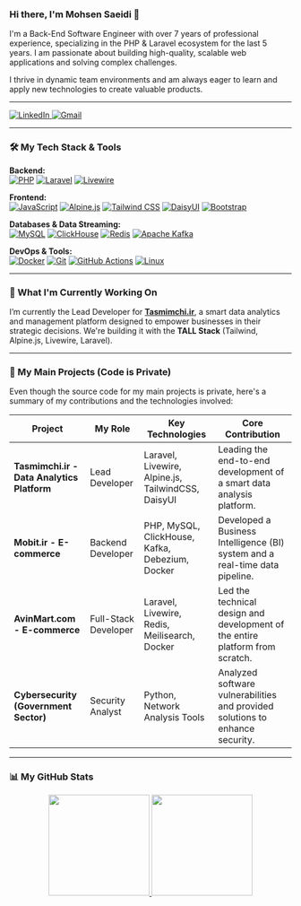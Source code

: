 ### Hi there, I'm Mohsen Saeidi 👋

I'm a Back-End Software Engineer with over 7 years of professional experience, specializing in the PHP & Laravel ecosystem for the last 5 years. I am passionate about building high-quality, scalable web applications and solving complex challenges.

I thrive in dynamic team environments and am always eager to learn and apply new technologies to create valuable products.

---

<p align="left">
  <a href="https://www.linkedin.com/in/mohsen-saeidi-18b760139/" target="_blank">
    <img src="https://img.shields.io/badge/LinkedIn-0077B5?style=for-the-badge&logo=linkedin&logoColor=white" alt="LinkedIn"/>
  </a>
  <a href="mailto:mohsen.saeidi1994@gmail.com">
    <img src="https://img.shields.io/badge/Gmail-D14836?style=for-the-badge&logo=gmail&logoColor=white" alt="Gmail"/>
  </a>
</p>

---

### 🛠️ My Tech Stack & Tools

<p align="left">
  <strong>Backend:</strong><br>
  <a href="#"><img src="https://img.shields.io/badge/PHP-777BB4?style=for-the-badge&logo=php&logoColor=white" alt="PHP"></a>
  <a href="#"><img src="https://img.shields.io/badge/Laravel-FF2D20?style=for-the-badge&logo=laravel&logoColor=white" alt="Laravel"></a>
  <a href="#"><img src="https://img.shields.io/badge/Livewire-4E56A6?style=for-the-badge" alt="Livewire"></a>
</p>
<p align="left">
  <strong>Frontend:</strong><br>
  <a href="#"><img src="https://img.shields.io/badge/JavaScript-F7DF1E?style=for-the-badge&logo=javascript&logoColor=black" alt="JavaScript"></a>
  <a href="#"><img src="https://img.shields.io/badge/Alpine.js-8BC0D0?style=for-the-badge&logo=alpine.js&logoColor=black" alt="Alpine.js"></a>
  <a href="#"><img src="https://img.shields.io/badge/Tailwind_CSS-38B2AC?style=for-the-badge&logo=tailwind-css&logoColor=white" alt="Tailwind CSS"></a>
  <a href="#"><img src="https://img.shields.io/badge/DaisyUI-1AD1A5?style=for-the-badge" alt="DaisyUI"></a>
  <a href="#"><img src="https://img.shields.io/badge/Bootstrap-563D7C?style=for-the-badge&logo=bootstrap&logoColor=white" alt="Bootstrap"></a>
</p>
<p align="left">
  <strong>Databases & Data Streaming:</strong><br>
  <a href="#"><img src="https://img.shields.io/badge/MySQL-4479A1?style=for-the-badge&logo=mysql&logoColor=white" alt="MySQL"></a>
  <a href="#"><img src="https://img.shields.io/badge/ClickHouse-FFCC01?style=for-the-badge&logo=clickhouse&logoColor=black" alt="ClickHouse"></a>
  <a href="#"><img src="https://img.shields.io/badge/Redis-DC382D?style=for-the-badge&logo=redis&logoColor=white" alt="Redis"></a>
  <a href="#"><img src="https://img.shields.io/badge/Apache_Kafka-231F20?style=for-the-badge&logo=apache-kafka&logoColor=white" alt="Apache Kafka"></a>
</p>
<p align="left">
  <strong>DevOps & Tools:</strong><br>
  <a href="#"><img src="https://img.shields.io/badge/Docker-2496ED?style=for-the-badge&logo=docker&logoColor=white" alt="Docker"></a>
  <a href="#"><img src="https://img.shields.io/badge/Git-F05032?style=for-the-badge&logo=git&logoColor=white" alt="Git"></a>
  <a href="#"><img src="https://img.shields.io/badge/GitHub_Actions-2088FF?style=for-the-badge&logo=github-actions&logoColor=white" alt="GitHub Actions"></a>
  <a href="#"><img src="https://img.shields.io/badge/Linux-FCC624?style=for-the-badge&logo=linux&logoColor=black" alt="Linux"></a>
</p>

---

### 🌱 What I'm Currently Working On

I’m currently the Lead Developer for **[Tasmimchi.ir](http://tasmimchi.ir/)**, a smart data analytics and management platform designed to empower businesses in their strategic decisions. We're building it with the **TALL Stack** (Tailwind, Alpine.js, Livewire, Laravel).

---

### 📂 My Main Projects (Code is Private)

Even though the source code for my main projects is private, here's a summary of my contributions and the technologies involved:

| Project                                    | My Role              | Key Technologies                                           | Core Contribution                                                                 |
| ------------------------------------------ | -------------------- | ---------------------------------------------------------- | --------------------------------------------------------------------------------- |
| **Tasmimchi.ir - Data Analytics Platform** | Lead Developer       | Laravel, Livewire, Alpine.js, TailwindCSS, DaisyUI         | Leading the end-to-end development of a smart data analysis platform.             |
| **Mobit.ir - E-commerce** | Backend Developer    | PHP, MySQL, ClickHouse, Kafka, Debezium, Docker            | Developed a Business Intelligence (BI) system and a real-time data pipeline.      |
| **AvinMart.com - E-commerce** | Full-Stack Developer | Laravel, Livewire, Redis, Meilisearch, Docker              | Led the technical design and development of the entire platform from scratch.     |
| **Cybersecurity (Government Sector)** | Security Analyst     | Python, Network Analysis Tools                             | Analyzed software vulnerabilities and provided solutions to enhance security.     |

---

### 📊 My GitHub Stats

<p align="center">
  <a href="https://github.com/YOUR_GITHUB_USERNAME">
    <img height="180em" src="https://github-readme-stats.vercel.app/api?username=YOUR_GITHUB_USERNAME&show_icons=true&theme=vue&include_all_commits=true&count_private=true"/>
    <img height="180em" src="https://github-readme-stats.vercel.app/api/top-langs/?username=YOUR_GITHUB_USERNAME&layout=compact&langs_count=8&theme=vue"/>
  </a>
</p>
